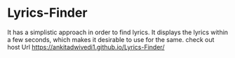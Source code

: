 # Lyrics-Finder
It has a simplistic approach in order to find lyrics. It displays the lyrics within a few seconds, which makes it desirable to use for the same.
check out host Url https://ankitadwivedi1.github.io/Lyrics-Finder/

